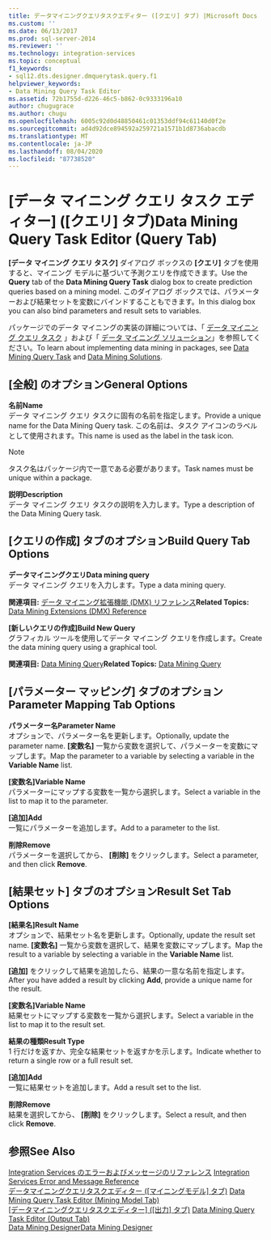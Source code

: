 ```yaml
---
title: データマイニングクエリタスクエディター ([クエリ] タブ) |Microsoft Docs
ms.custom: ''
ms.date: 06/13/2017
ms.prod: sql-server-2014
ms.reviewer: ''
ms.technology: integration-services
ms.topic: conceptual
f1_keywords:
- sql12.dts.designer.dmquerytask.query.f1
helpviewer_keywords:
- Data Mining Query Task Editor
ms.assetid: 72b1755d-d226-46c5-b862-0c9333196a10
author: chugugrace
ms.author: chugu
ms.openlocfilehash: 6005c92d0d48850461c01353ddf94c61140d0f2e
ms.sourcegitcommit: ad4d92dce894592a259721a1571b1d8736abacdb
ms.translationtype: MT
ms.contentlocale: ja-JP
ms.lasthandoff: 08/04/2020
ms.locfileid: "87738520"
---
```

# <a name="data-mining-query-task-editor-query-tab"></a><span data-ttu-id="dda41-102">[データ マイニング クエリ タスク エディター] ([クエリ] タブ)</span><span class="sxs-lookup"><span data-stu-id="dda41-102">Data Mining Query Task Editor (Query Tab)</span></span>
  <span data-ttu-id="dda41-103">**[データ マイニング クエリ タスク]** ダイアログ ボックスの **[クエリ]** タブを使用すると、マイニング モデルに基づいて予測クエリを作成できます。</span><span class="sxs-lookup"><span data-stu-id="dda41-103">Use the **Query** tab of the **Data Mining Query Task** dialog box to create prediction queries based on a mining model.</span></span> <span data-ttu-id="dda41-104">このダイアログ ボックスでは、パラメーターおよび結果セットを変数にバインドすることもできます。</span><span class="sxs-lookup"><span data-stu-id="dda41-104">In this dialog box you can also bind parameters and result sets to variables.</span></span>  
  
 <span data-ttu-id="dda41-105">パッケージでのデータ マイニングの実装の詳細については、「 [データ マイニング クエリ タスク](control-flow/data-mining-query-task.md) 」および「 [データ マイニング ソリューション](https://docs.microsoft.com/analysis-services/data-mining/data-mining-solutions)」を参照してください。</span><span class="sxs-lookup"><span data-stu-id="dda41-105">To learn about implementing data mining in packages, see [Data Mining Query Task](control-flow/data-mining-query-task.md) and [Data Mining Solutions](https://docs.microsoft.com/analysis-services/data-mining/data-mining-solutions).</span></span>  
  
## <a name="general-options"></a><span data-ttu-id="dda41-106">[全般] のオプション</span><span class="sxs-lookup"><span data-stu-id="dda41-106">General Options</span></span>  
 <span data-ttu-id="dda41-107">**名前**</span><span class="sxs-lookup"><span data-stu-id="dda41-107">**Name**</span></span>  
 <span data-ttu-id="dda41-108">データ マイニング クエリ タスクに固有の名前を指定します。</span><span class="sxs-lookup"><span data-stu-id="dda41-108">Provide a unique name for the Data Mining Query task.</span></span> <span data-ttu-id="dda41-109">この名前は、タスク アイコンのラベルとして使用されます。</span><span class="sxs-lookup"><span data-stu-id="dda41-109">This name is used as the label in the task icon.</span></span>  
  
> [!NOTE]  
>  <span data-ttu-id="dda41-110">タスク名はパッケージ内で一意である必要があります。</span><span class="sxs-lookup"><span data-stu-id="dda41-110">Task names must be unique within a package.</span></span>  
  
 <span data-ttu-id="dda41-111">**説明**</span><span class="sxs-lookup"><span data-stu-id="dda41-111">**Description**</span></span>  
 <span data-ttu-id="dda41-112">データ マイニング クエリ タスクの説明を入力します。</span><span class="sxs-lookup"><span data-stu-id="dda41-112">Type a description of the Data Mining Query task.</span></span>  
  
## <a name="build-query-tab-options"></a><span data-ttu-id="dda41-113">[クエリの作成] タブのオプション</span><span class="sxs-lookup"><span data-stu-id="dda41-113">Build Query Tab Options</span></span>  
 <span data-ttu-id="dda41-114">**データマイニングクエリ**</span><span class="sxs-lookup"><span data-stu-id="dda41-114">**Data mining query**</span></span>  
 <span data-ttu-id="dda41-115">データ マイニング クエリを入力します。</span><span class="sxs-lookup"><span data-stu-id="dda41-115">Type a data mining query.</span></span>  
  
 <span data-ttu-id="dda41-116">**関連項目:**  [データ マイニング拡張機能 (DMX) リファレンス](/sql/dmx/data-mining-extensions-dmx-reference)</span><span class="sxs-lookup"><span data-stu-id="dda41-116">**Related Topics:**  [Data Mining Extensions &#40;DMX&#41; Reference](/sql/dmx/data-mining-extensions-dmx-reference)</span></span>  
  
 <span data-ttu-id="dda41-117">**[新しいクエリの作成]**</span><span class="sxs-lookup"><span data-stu-id="dda41-117">**Build New Query**</span></span>  
 <span data-ttu-id="dda41-118">グラフィカル ツールを使用してデータ マイニング クエリを作成します。</span><span class="sxs-lookup"><span data-stu-id="dda41-118">Create the data mining query using a graphical tool.</span></span>  
  
 <span data-ttu-id="dda41-119">**関連項目:** [Data Mining Query](control-flow/data-mining-query.md)</span><span class="sxs-lookup"><span data-stu-id="dda41-119">**Related Topics:** [Data Mining Query](control-flow/data-mining-query.md)</span></span>  
  
## <a name="parameter-mapping-tab-options"></a><span data-ttu-id="dda41-120">[パラメーター マッピング] タブのオプション</span><span class="sxs-lookup"><span data-stu-id="dda41-120">Parameter Mapping Tab Options</span></span>  
 <span data-ttu-id="dda41-121">**パラメーター名**</span><span class="sxs-lookup"><span data-stu-id="dda41-121">**Parameter Name**</span></span>  
 <span data-ttu-id="dda41-122">オプションで、パラメーター名を更新します。</span><span class="sxs-lookup"><span data-stu-id="dda41-122">Optionally, update the parameter name.</span></span> <span data-ttu-id="dda41-123">**[変数名]** 一覧から変数を選択して、パラメーターを変数にマップします。</span><span class="sxs-lookup"><span data-stu-id="dda41-123">Map the parameter to a variable by selecting a variable in the **Variable Name** list.</span></span>  
  
 <span data-ttu-id="dda41-124">**[変数名]**</span><span class="sxs-lookup"><span data-stu-id="dda41-124">**Variable Name**</span></span>  
 <span data-ttu-id="dda41-125">パラメーターにマップする変数を一覧から選択します。</span><span class="sxs-lookup"><span data-stu-id="dda41-125">Select a variable in the list to map it to the parameter.</span></span>  
  
 <span data-ttu-id="dda41-126">**[追加]**</span><span class="sxs-lookup"><span data-stu-id="dda41-126">**Add**</span></span>  
 <span data-ttu-id="dda41-127">一覧にパラメーターを追加します。</span><span class="sxs-lookup"><span data-stu-id="dda41-127">Add to a parameter to the list.</span></span>  
  
 <span data-ttu-id="dda41-128">**削除**</span><span class="sxs-lookup"><span data-stu-id="dda41-128">**Remove**</span></span>  
 <span data-ttu-id="dda41-129">パラメーターを選択してから、 **[削除]** をクリックします。</span><span class="sxs-lookup"><span data-stu-id="dda41-129">Select a parameter, and then click **Remove**.</span></span>  
  
## <a name="result-set-tab-options"></a><span data-ttu-id="dda41-130">[結果セット] タブのオプション</span><span class="sxs-lookup"><span data-stu-id="dda41-130">Result Set Tab Options</span></span>  
 <span data-ttu-id="dda41-131">**[結果名]**</span><span class="sxs-lookup"><span data-stu-id="dda41-131">**Result Name**</span></span>  
 <span data-ttu-id="dda41-132">オプションで、結果セット名を更新します。</span><span class="sxs-lookup"><span data-stu-id="dda41-132">Optionally, update the result set name.</span></span> <span data-ttu-id="dda41-133">**[変数名]** 一覧から変数を選択して、結果を変数にマップします。</span><span class="sxs-lookup"><span data-stu-id="dda41-133">Map the result to a variable by selecting a variable in the **Variable Name** list.</span></span>  
  
 <span data-ttu-id="dda41-134">**[追加]** をクリックして結果を追加したら、結果の一意な名前を指定します。</span><span class="sxs-lookup"><span data-stu-id="dda41-134">After you have added a result by clicking **Add**, provide a unique name for the result.</span></span>  
  
 <span data-ttu-id="dda41-135">**[変数名]**</span><span class="sxs-lookup"><span data-stu-id="dda41-135">**Variable Name**</span></span>  
 <span data-ttu-id="dda41-136">結果セットにマップする変数を一覧から選択します。</span><span class="sxs-lookup"><span data-stu-id="dda41-136">Select a variable in the list to map it to the result set.</span></span>  
  
 <span data-ttu-id="dda41-137">**結果の種類**</span><span class="sxs-lookup"><span data-stu-id="dda41-137">**Result Type**</span></span>  
 <span data-ttu-id="dda41-138">1 行だけを返すか、完全な結果セットを返すかを示します。</span><span class="sxs-lookup"><span data-stu-id="dda41-138">Indicate whether to return a single row or a full result set.</span></span>  
  
 <span data-ttu-id="dda41-139">**[追加]**</span><span class="sxs-lookup"><span data-stu-id="dda41-139">**Add**</span></span>  
 <span data-ttu-id="dda41-140">一覧に結果セットを追加します。</span><span class="sxs-lookup"><span data-stu-id="dda41-140">Add a result set to the list.</span></span>  
  
 <span data-ttu-id="dda41-141">**削除**</span><span class="sxs-lookup"><span data-stu-id="dda41-141">**Remove**</span></span>  
 <span data-ttu-id="dda41-142">結果を選択してから、 **[削除]** をクリックします。</span><span class="sxs-lookup"><span data-stu-id="dda41-142">Select a result, and then click **Remove**.</span></span>  
  
## <a name="see-also"></a><span data-ttu-id="dda41-143">参照</span><span class="sxs-lookup"><span data-stu-id="dda41-143">See Also</span></span>  
 <span data-ttu-id="dda41-144">[Integration Services のエラーおよびメッセージのリファレンス](../../2014/integration-services/integration-services-error-and-message-reference.md) </span><span class="sxs-lookup"><span data-stu-id="dda41-144">[Integration Services Error and Message Reference](../../2014/integration-services/integration-services-error-and-message-reference.md) </span></span>  
 <span data-ttu-id="dda41-145">[データマイニングクエリタスクエディター &#40;[マイニングモデル] タブ&#41;](../../2014/integration-services/data-mining-query-task-editor-mining-model-tab.md) </span><span class="sxs-lookup"><span data-stu-id="dda41-145">[Data Mining Query Task Editor &#40;Mining Model Tab&#41;](../../2014/integration-services/data-mining-query-task-editor-mining-model-tab.md) </span></span>  
 <span data-ttu-id="dda41-146">[[データマイニングクエリタスクエディター] &#40;[出力] タブ&#41;](../../2014/integration-services/data-mining-query-task-editor-output-tab.md) </span><span class="sxs-lookup"><span data-stu-id="dda41-146">[Data Mining Query Task Editor &#40;Output Tab&#41;](../../2014/integration-services/data-mining-query-task-editor-output-tab.md) </span></span>  
 [<span data-ttu-id="dda41-147">Data Mining Designer</span><span class="sxs-lookup"><span data-stu-id="dda41-147">Data Mining Designer</span></span>](https://docs.microsoft.com/analysis-services/data-mining/data-mining-designer)  
  
  
